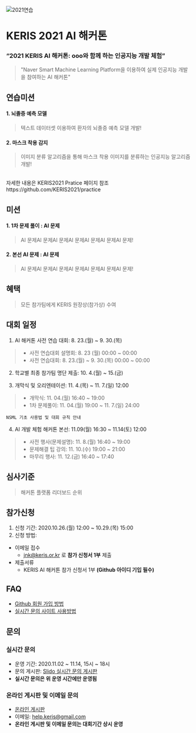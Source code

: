 ![2021연습](https://user-images.githubusercontent.com/84825409/119595987-643b4d80-be19-11eb-8582-1408bc9f4bdb.png)

# KERIS 2021 AI 해커톤
### “2021 KERIS AI 해커톤: ooo와 함께 하는 인공지능 개발 체험”
> "Naver Smart Machine Learning Platform을 이용하여 실제 인공지능 개발을 참여하는 AI 해커톤"
  
## 연습미션 
#### 1. 뇌졸증 예측 모델<br>
> 텍스트 데이터셋 이용하여 환자의 뇌졸증 예측 모델 개발!
#### 2. 마스크 착용 감지<br>
> 이미지 분류 알고리즘을 통해 마스크 착용 이미지를 분류하는 인공지능 알고리즘 개발!<br>
<br>
자세한 내용은 KERIS2021 Pratice 페이지 참조<br>
https://github.com/KERIS2021/practice

## 미션
#### 1. 1차 문제 풀이 : AI 문제<br>
> AI 문제AI 문제AI 문제AI 문제AI 문제AI 문제AI 문제!
#### 2. 본선 AI 문제 : AI 문제<br>
> AI 문제AI 문제AI 문제AI 문제AI 문제AI 문제AI 문제!<br>

## 혜택
> 모든 참가팀에게 KERIS 원장상(참가상) 수여



## 대회 일정
1. AI 해커톤 사전 연습 대회: 8. 23.(월) ~ 9. 30.(목)<br>
>- 사전 연습대회 설명회: 8. 23 (월) 00:00 ~ 00:00
>- 사전 연습대회: 8. 23.(월) ~ 9. 30.(목) 00:00 ~ 00:00
2. 학교별 최종 참가팀 명단 제출: 10. 4.(월) ~ 15.(금)<br>

3. 개막식 및 오리엔테이션: 11. 4.(목) ~ 11. 7.(일) 12:00<br>
>- 개막식: 11. 04.(월) 16:40 ~ 19:00 
>- 1차 문제풀이: 11. 04.(월) 19:00 ~ 11. 7.(일) 24:00
<pre><code>NSML 기초 사용법 및 대회 규칙 안내 </code></pre>
4. AI 개발 체험 해커톤 본선: 11.09(월) 16:30 ~ 11.14(토) 12:00
>- 사전 행사(문제설명): 11. 8.(월) 16:40 ~ 19:00  
>- 문제해결 팁 강의: 11. 10.(수) 19:00 ~ 21:00 
>- 마무리 행사: 11. 12.(금) 16:40 ~ 17:40

## 심사기준
> 해커톤 플랫폼 리더보드 순위

## 참가신청
1. 신청 기간: 2020.10.26.(월) 12:00 ~ 10.29.(목) 15:00 <br>
2. 신청 방법: <br>
  + 이메일 접수
    + jnk@keris.or.kr 로 **참가 신청서 1부** 제출
  + 제출서류
    + KERIS AI 해커톤 참가 신청서 1부 **(Github 아이디 기입 필수)**

## FAQ
* [Github 회원 가입 방법](https://github.com/keris2020/hackathon/issues/2#issue-725131238)
* [실시간 문의 사이트 사용방법](https://github.com/keris2020/hackathon/issues/1#issue-725130546)

## 문의

### 실시간 문의
* 운영 기간: 2020.11.02 ~ 11.14, 15시 ~ 18시
* 문의 게시판: [Slido 실시간 문의 게시판](https://app.sli.do/event/f3usp3m1)
* **실시간 문의은 위 운영 시간에만 운영됨**
 
### 온라인 게시판 및 이메일 문의
* [온라인 게시판](https://github.com/keris2020/hackathon/issues)
* 이메일: help.keris@gmail.com 
* **온라인 게시판 및 이메일 문의는 대회기간 상시 운영**
